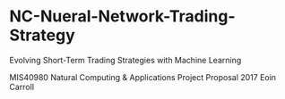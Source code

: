 # NC-Nueral-Network-Trading-Strategy

Evolving Short-Term Trading Strategies with Machine Learning

MIS40980 Natural Computing & Applications
Project Proposal 2017
Eoin Carroll